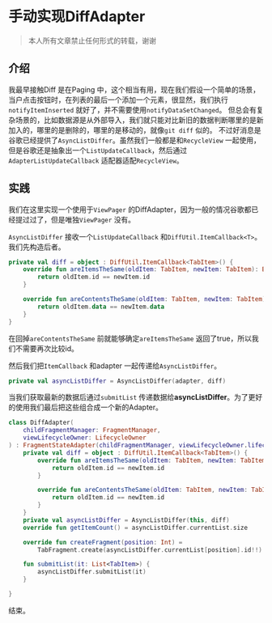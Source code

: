 # 手动实现DiffAdapter

>本人所有文章禁止任何形式的转载，谢谢

## 介绍

我最早接触Diff 是在Paging 中，这个相当有用，现在我们假设一个简单的场景，当户点击按钮时，在列表的最后一个添加一个元素，很显然，我们执行`notifyItemInserted` 就好了，并不需要使用`notifyDataSetChanged`。
但总会有复杂场景的，比如数据源是从外部导入，我们就只能对比新旧的数据判断哪里的是新加入的，哪里的是删除的，哪里的是移动的，就像`git diff` 似的。
不过好消息是谷歌已经提供了`AsyncListDiffer`。虽然我们一般都是和`RecycleView` 一起使用，但是谷歌还是抽象出一个`ListUpdateCallback`，然后通过`AdapterListUpdateCallback` 适配器适配`RecycleView`。

## 实践

我们在这里实现一个使用于`ViewPager` 的DiffAdapter，因为一般的情况谷歌都已经提过过了，但是唯独`ViewPager` 没有。

`AsyncListDiffer` 接收一个`ListUpdateCallback` 和`DiffUtil.ItemCallback<T>`。
我们先构造后者。

```kotlin
private val diff = object : DiffUtil.ItemCallback<TabItem>() {
    override fun areItemsTheSame(oldItem: TabItem, newItem: TabItem): Boolean {
        return oldItem.id == newItem.id
    }

    override fun areContentsTheSame(oldItem: TabItem, newItem: TabItem): Boolean {
        return oldItem.data == newItem.data
    }
}
```

在回掉`areContentsTheSame` 前就能够确定`areItemsTheSame` 返回了true，所以我们不需要再次比较id。

然后我们把`ItemCallback` 和adapter 一起传递给`AsyncListDiffer`。

```kotlin
private val asyncListDiffer = AsyncListDiffer(adapter, diff)
```

当我们获取最新的数据后通过`submitList` 传递数据给**asyncListDiffer**。为了更好的使用我们最后把这些组合成一个新的Adapter。

```kotlin
class DiffAdapter(
    childFragmentManager: FragmentManager,
    viewLifecycleOwner: LifecycleOwner
) : FragmentStateAdapter(childFragmentManager, viewLifecycleOwner.lifecycle) {
    private val diff = object : DiffUtil.ItemCallback<TabItem>() {
        override fun areItemsTheSame(oldItem: TabItem, newItem: TabItem): Boolean {
            return oldItem.id == newItem.id
        }

        override fun areContentsTheSame(oldItem: TabItem, newItem: TabItem): Boolean {
            return oldItem.id == newItem.id
        }
    }
    private val asyncListDiffer = AsyncListDiffer(this, diff)
    override fun getItemCount() = asyncListDiffer.currentList.size

    override fun createFragment(position: Int) =
        TabFragment.create(asyncListDiffer.currentList[position].id!!)

    fun submitList(it: List<TabItem>) {
        asyncListDiffer.submitList(it)
    }

}
```

结束。
